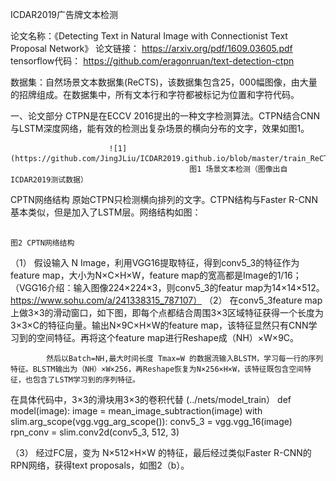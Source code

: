 ICDAR2019广告牌文本检测

论文名称：《Detecting Text in Natural Image with Connectionist Text Proposal Network》
论文链接：  https://arxiv.org/pdf/1609.03605.pdf
tensorflow代码： https://github.com/eragonruan/text-detection-ctpn

数据集：自然场景文本数据集(ReCTS)，该数据集包含25，000幅图像，由大量的招牌组成。在数据集中，所有文本行和字符都被标记为位置和字符代码。

一、论文部分
CTPN是在ECCV 2016提出的一种文字检测算法。CTPN结合CNN与LSTM深度网络，能有效的检测出复杂场景的横向分布的文字，效果如图1。
                                                     
                                               
                          ![1](https://github.com/JingJLiu/ICDAR2019.github.io/blob/master/train_ReCTS_001867.jpg) 
                                            图1 场景文本检测（图像出自ICDAR2019测试数据）
CPTN网络结构
            原始CTPN只检测横向排列的文字。CTPN结构与Faster R-CNN基本类似，但是加入了LSTM层。网络结构如图：
                          
                                                                                                     图2 CPTN网络结构

（1） 假设输入 N Image，利用VGG16提取特征，得到conv5_3的特征作为feature map，大小为N×C×H×W，feature map的宽高都是Image的1/16；
            （VGG16介绍：输入图像224×224×3，则conv5_3的featur map为14×14×512。  https://www.sohu.com/a/241338315_787107）
（2） 在conv5_3feature map上做3×3的滑动窗口，如下图，即每个点都结合周围3×3区域特征获得一个长度为3×3×C的特征向量。输出N×9C×H×W的feature map，该特征显然只有CNN学习到的空间特征。再将这个feature map进行Reshape成（NH）×W×9C。
                                                                            
            然后以Batch=NH,最大时间长度 Tmax=W 的数据流输入BLSTM，学习每一行的序列特征。BLSTM输出为（NH）×W×256，再Reshape恢复为N×256×H×W，该特征既包含空间特征，也包含了LSTM学习到的序列特征。
在具体代码中，3×3的滑块用3×3的卷积代替  (../nets/model_train）
def model(image):
    image = mean_image_subtraction(image)
    with slim.arg_scope(vgg.vgg_arg_scope()):
        conv5_3 = vgg.vgg_16(image)
    rpn_conv = slim.conv2d(conv5_3, 512, 3)

（3） 经过FC层，变为 N×512×H×W 的特征，最后经过类似Faster R-CNN的RPN网络，获得text proposals，如图2（b）。
